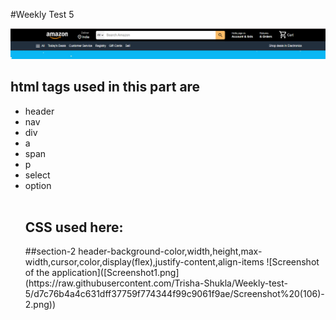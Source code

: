 #Weekly Test 5

![Screenshot of the application](Screenshot1.png)
<br>
<h2>html tags used in this part are</h2>
<ul>
  <li>header</li>
  <li>nav</li>
  <li>div</li>
  <li>a</li>
  <li>span</li>
  <li>p</li>
  <li>select</li>
  <li>option</li>
  <br>
  <h2>CSS used here:</h2>
  ##section-2
  header-background-color,width,height,max-width,cursor,color,display(flex),justify-content,align-items
  ![Screenshot of the application]([Screenshot1.png](https://raw.githubusercontent.com/Trisha-Shukla/Weekly-test-5/d7c76b4a4c631dff37759f774344f99c9061f9ae/Screenshot%20(106)-2.png))

  
  
  
  
</ul>
